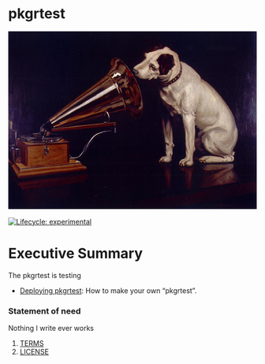 
# pkgrtest

![](man/figures/_rassler_key_image.jpg)

<!-- badges: start -->

[![Lifecycle:
experimental](https://img.shields.io/badge/lifecycle-experimental-orange.svg)](https://lifecycle.r-lib.org/articles/stages.html#experimental)
<!-- badges: end -->

# Executive Summary

The pkgrtest is testing

- [Deploying
  pkgrtest](https://JimColl.github.io/pkgrtest/docs/articles/Deploying-RRASSLER.html):
  How to make your own “pkgrtest”.

### Statement of need

Nothing I write ever works

1.  [TERMS](TERMS.md)
2.  [LICENSE](LICENSE)
